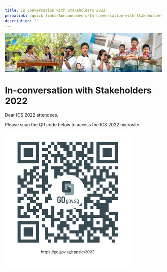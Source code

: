 ```yaml
---
title: In conversation with Stakeholders 2022
permalink: /quick-links/Announcements/In-conversation-with-Stakeholders-2022/
description: ""
---
```

![](/images/AboutUs.jpg)

In-conversation with Stakeholders 2022
======================================

Dear ICS 2022 attendees,&nbsp;  
  
Please scan the QR code below to access the ICS 2022 microsite.


<img src="/images/ICS.png" style="width:80%">